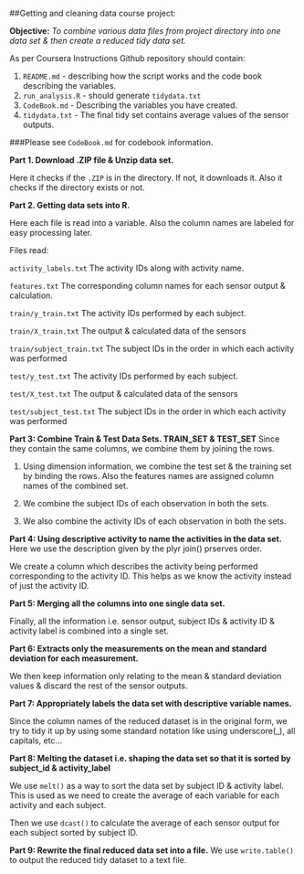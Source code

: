 ##Getting and cleaning data course project:

**Objective:** *To combine various data files from project directory into one data set & then create a reduced tidy data set.*

As per Coursera Instructions Github repository should contain:

1. `README.md` - describing how the script works and the code book describing the variables.
2. `run_analysis.R` - should generate `tidydata.txt`
3. `CodeBook.md` - Describing the variables you have created.
4. `tidydata.txt` - The final tidy set contains average values of the sensor outputs.

###Please see `CodeBook.md` for codebook information.

**Part 1. Download .ZIP file & Unzip data set.**

Here it checks if the `.ZIP` is in the directory. If not, it downloads it.
Also it checks if the directory exists or not.
  
**Part 2. Getting data sets into R.**

Here each file is read into a variable. Also the column names are labeled for easy processing later.

Files read:

`activity_labels.txt` The activity IDs along with activity name.

`features.txt` The corresponding column names for each sensor output & calculation.

`train/y_train.txt` The activity IDs performed by each subject.

`train/X_train.txt` The output & calculated data of the sensors 

`train/subject_train.txt` The subject IDs in the order in which each activity was performed


`test/y_test.txt` The activity IDs performed by each subject.

`test/X_test.txt` The output & calculated data of the sensors

`test/subject_test.txt` The subject IDs in the order in which each activity was performed


**Part 3: Combine Train & Test Data Sets. TRAIN_SET & TEST_SET**
Since they contain the same columns, we combine them by joining  the rows.

1. Using dimension information, we combine the test set & the training set by binding the rows. Also the features names are assigned column names of the combined set. 

2. We combine the subject IDs of each observation in both the sets.

3. We also combine the activity IDs of each observation in both the sets.

**Part 4: Using descriptive activity to name the activities in the data set.**
Here we use the description given by the plyr join() prserves order.

We create a column which describes the activity being performed corresponding to the activity ID. This helps as we know the activity instead of just the activity ID.

**Part 5: Merging all the columns into one single data set.**

Finally, all the information i.e. sensor output, subject IDs & activity ID & activity label is combined into a single set.

**Part 6: Extracts only the measurements on the  mean and standard deviation for each measurement.**

We then keep information only relating to the mean & standard deviation values & discard the rest of the sensor outputs.

**Part 7: Appropriately labels the data set with descriptive variable names.**

Since the column names of the reduced dataset is in the original form, we try to tidy it up by using some standard notation like using underscore(_), all capitals, etc...

**Part 8: Melting the dataset i.e. shaping the data set so that it is sorted by subject_id & activity_label**

We use `melt()` as a way to sort the data set by subject ID & activity label. This is used as we need to create the average of each variable for each activity and each subject.

Then we use `dcast()` to calculate the average of each sensor output for each subject sorted by subject ID.

**Part 9: Rewrite the final reduced data set into a file.**
We use `write.table()` to output the reduced tidy dataset to a text file.
